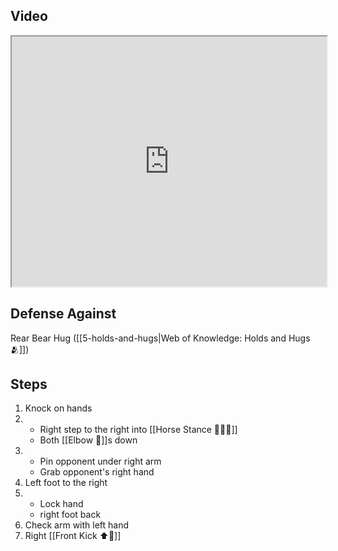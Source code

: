 ## Video

<iframe src="https://www.youtube.com/embed/cnRhl0SoOaM" width="100%" height="400"></iframe>

## Defense Against

Rear Bear Hug ([[5-holds-and-hugs|Web of Knowledge: Holds and Hugs 🫂]])
## Steps

1. Knock on hands
2. 
     - Right step to the right into [[Horse Stance 🏇🧍‍♂️]]
     - Both [[Elbow 💪]]s down
3. 
     - Pin opponent under right arm
     - Grab opponent's right hand
4. Left foot to the right
5. 
     - Lock hand
     - right foot back
6. Check arm with left hand 
7. Right [[Front Kick ⬆️🦵]]